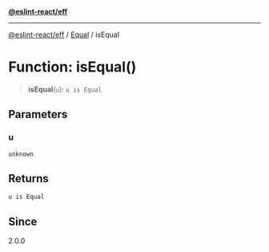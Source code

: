 [**@eslint-react/eff**](../../../README.md)

***

[@eslint-react/eff](../../../README.md) / [Equal](../README.md) / isEqual

# Function: isEqual()

> **isEqual**(`u`): `u is Equal`

## Parameters

### u

`unknown`

## Returns

`u is Equal`

## Since

2.0.0
